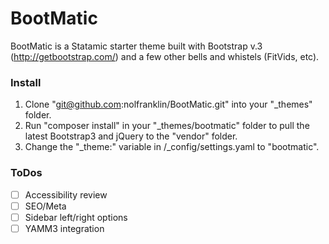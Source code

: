 BootMatic
=========

BootMatic is a Statamic starter theme built with Bootstrap v.3 (http://getbootstrap.com/) and a few other bells and whistels (FitVids, etc).

### Install

1. Clone "git@github.com:nolfranklin/BootMatic.git" into your "_themes" folder.
2. Run "composer install" in your "_themes/bootmatic" folder to pull the latest Bootstrap3 and jQuery to the "vendor" folder.
3. Change the "_theme:" variable in /_config/settings.yaml to "bootmatic".

### ToDos

- [ ] Accessibility review
- [ ] SEO/Meta
- [ ] Sidebar left/right options
- [ ] YAMM3 integration
